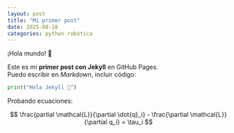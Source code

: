 ```yaml
---
layout: post
title: "Mi primer post" 
date: 2025-08-18
categories: python robótica
---
```


¡Hola mundo! 🎉  

Este es mi **primer post con Jekyll** en GitHub Pages.  
Puedo escribir en *Markdown*, incluir código:

```python
print("Hola Jekyll 🚀")
```

Probando ecuaciones:

$$ 
\frac{partial \mathcal{L}}{\partial \dot{q}_i} - \frac{\partial \mathcal{L}}{\partial q_i} = \tau_i
$$
